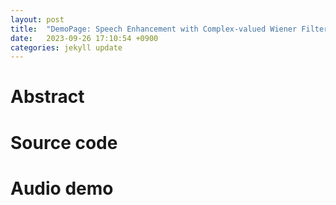 ```yaml
---
layout: post
title:  "DemoPage: Speech Enhancement with Complex-valued Wiener Filter!"
date:   2023-09-26 17:10:54 +0900
categories: jekyll update
---
```

# Abstract

# Source code

# Audio demo